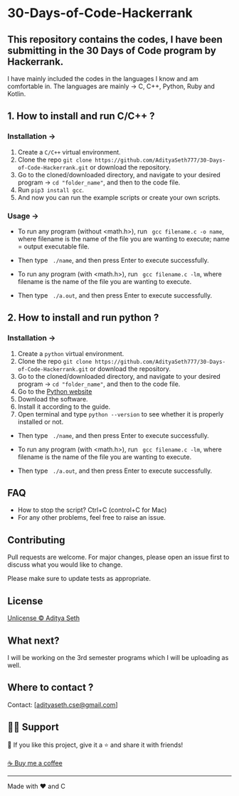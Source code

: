 # 30-Days-of-Code-Hackerrank
## This repository contains the codes, I have been submitting in the 30 Days of Code program by Hackerrank.

I have mainly included the codes in the languages I know and am comfortable in.
The languages are mainly -> C, C++, Python, Ruby and Kotlin. 

## 1. How to install and run C/C++ ?

### Installation ->
1. Create a ```C/C++``` virtual environment. 
2. Clone the repo ```git clone https://github.com/AdityaSeth777/30-Days-of-Code-Hackerrank.git``` or download the repository.
3. Go to the cloned/downloaded directory, and navigate to your desired program -> ``` cd "folder_name" ```, and then to the code file.
4. Run ``` pip3 install gcc ```.
5. And now you can run the example scripts or create your own scripts.  

### Usage ->
- To run any program (without <math.h>), run ``` gcc filename.c -o name```, where filename is the name of the file you are wanting to execute; name = output executable file.
- Then type ``` ./name```, and then press Enter to execute successfully.

- To run any program (with <math.h>), run ``` gcc filename.c -lm```, where filename is the name of the file you are wanting to execute.
- Then type ``` ./a.out```, and then press Enter to execute successfully.

## 2. How to install and run python ?

### Installation ->
1. Create a ```python``` virtual environment. 
2. Clone the repo ```git clone https://github.com/AdityaSeth777/30-Days-of-Code-Hackerrank.git``` or download the repository.
3. Go to the cloned/downloaded directory, and navigate to your desired program -> ``` cd "folder_name" ```, and then to the code file.
4. Go to the [Python website](https://www.python.org/)
5. Download the software.
6. Install it according to the guide.
7. Open terminal and type ```python --version``` to see whether it is properly installed or not.
- Then type ``` ./name```, and then press Enter to execute successfully.

- To run any program (with <math.h>), run ``` gcc filename.c -lm```, where filename is the name of the file you are wanting to execute.
- Then type ``` ./a.out```, and then press Enter to execute successfully.

## FAQ
- How to stop the script? Ctrl+C (control+C for Mac) 
- For any other problems, feel free to raise an issue.

## Contributing
Pull requests are welcome. For major changes, please open an issue first to discuss what you would like to change. 

Please make sure to update tests as appropriate.

## License
[Unlicense © Aditya Seth](https://github.com/AdityaSeth777/ES-CS291_Practice/blob/main_aditya/License)

## What next?
I will be working on the 3rd semester programs which I will be uploading as well.

## Where to contact ?
Contact: [adityaseth.cse@gmail.com]

## 🙋‍♂️ Support

💙 If you like this project, give it a ⭐ and share it with friends!<br><br>
[☕ Buy me a coffee](https://www.buymeacoffee.com/adityaseth)

---

Made with ❤️ and C <br><br>

